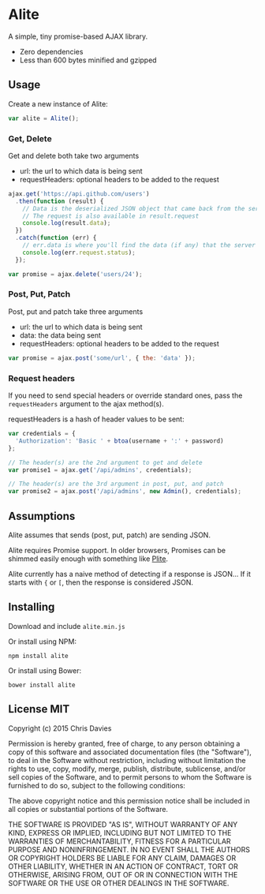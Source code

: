 # Alite

A simple, tiny promise-based AJAX library.

- Zero dependencies
- Less than 600 bytes minified and gzipped

## Usage

Create a new instance of Alite:

```javascript
var alite = Alite();
```

### Get, Delete

Get and delete both take two arguments

- url: the url to which data is being sent
- requestHeaders: optional headers to be added to the request

```javascript
ajax.get('https://api.github.com/users')
  .then(function (result) {
    // Data is the deserialized JSON object that came back from the server
    // The request is also available in result.request
    console.log(result.data);
  })
  .catch(function (err) {
    // err.data is where you'll find the data (if any) that the server sent
    console.log(err.request.status);
  });

var promise = ajax.delete('users/24');
```

### Post, Put, Patch

Post, put and patch take three arguments

- url: the url to which data is being sent
- data: the data being sent
- requestHeaders: optional headers to be added to the request

```javascript
var promise = ajax.post('some/url', { the: 'data' });
```

### Request headers

If you need to send special headers or override standard ones, pass the
`requestHeaders` argument to the ajax method(s).

requestHeaders is a hash of header values to be sent:

```javascript
var credentials = {
  'Authorization': 'Basic ' + btoa(username + ':' + password)
};

// The header(s) are the 2nd argument to get and delete
var promise1 = ajax.get('/api/admins', credentials);

// The header(s) are the 3rd argument in post, put, and patch
var promise2 = ajax.post('/api/admins', new Admin(), credentials);

```

## Assumptions

Alite assumes that sends (post, put, patch) are sending JSON.

Alite requires Promise support. In older browsers, Promises can be shimmed
easily enough with something like [Plite](https://github.com/chrisdavies/plite).

Alite currently has a naive method of detecting if a response is JSON... If it
starts with `{` or `[`, then the response is considered JSON.

## Installing

Download and include `alite.min.js`

Or install using NPM:

    npm install alite

Or install using Bower:

    bower install alite

## License MIT

Copyright (c) 2015 Chris Davies

Permission is hereby granted, free of charge, to any person
obtaining a copy of this software and associated documentation
files (the "Software"), to deal in the Software without
restriction, including without limitation the rights to use,
copy, modify, merge, publish, distribute, sublicense, and/or sell
copies of the Software, and to permit persons to whom the
Software is furnished to do so, subject to the following
conditions:

The above copyright notice and this permission notice shall be
included in all copies or substantial portions of the Software.

THE SOFTWARE IS PROVIDED "AS IS", WITHOUT WARRANTY OF ANY KIND,
EXPRESS OR IMPLIED, INCLUDING BUT NOT LIMITED TO THE WARRANTIES
OF MERCHANTABILITY, FITNESS FOR A PARTICULAR PURPOSE AND
NONINFRINGEMENT. IN NO EVENT SHALL THE AUTHORS OR COPYRIGHT
HOLDERS BE LIABLE FOR ANY CLAIM, DAMAGES OR OTHER LIABILITY,
WHETHER IN AN ACTION OF CONTRACT, TORT OR OTHERWISE, ARISING
FROM, OUT OF OR IN CONNECTION WITH THE SOFTWARE OR THE USE OR
OTHER DEALINGS IN THE SOFTWARE.
